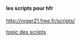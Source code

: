 #### les scripts pour hfr

http://roger21.free.fr/scripts/

[topic des scripts](https://forum.hardware.fr/hfr/Discussions/Viepratique/sujet_116015_1.htm)
